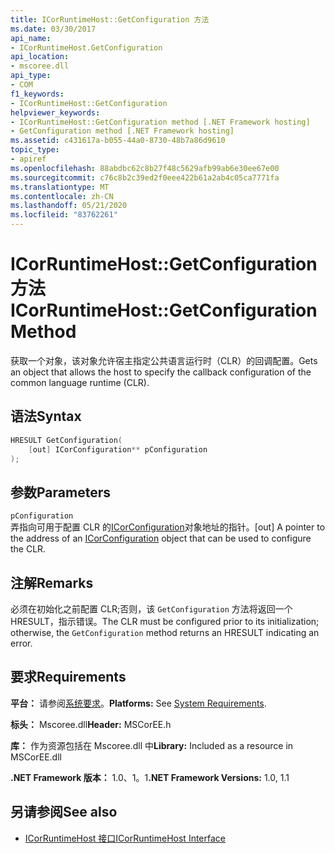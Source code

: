 ```yaml
---
title: ICorRuntimeHost::GetConfiguration 方法
ms.date: 03/30/2017
api_name:
- ICorRuntimeHost.GetConfiguration
api_location:
- mscoree.dll
api_type:
- COM
f1_keywords:
- ICorRuntimeHost::GetConfiguration
helpviewer_keywords:
- ICorRuntimeHost::GetConfiguration method [.NET Framework hosting]
- GetConfiguration method [.NET Framework hosting]
ms.assetid: c431617a-b055-44a0-8730-48b7a86d9610
topic_type:
- apiref
ms.openlocfilehash: 88abdbc62c8b27f48c5629afb99ab6e30ee67e00
ms.sourcegitcommit: c76c8b2c39ed2f0eee422b61a2ab4c05ca7771fa
ms.translationtype: MT
ms.contentlocale: zh-CN
ms.lasthandoff: 05/21/2020
ms.locfileid: "83762261"
---
```

# <a name="icorruntimehostgetconfiguration-method"></a><span data-ttu-id="49e05-102">ICorRuntimeHost::GetConfiguration 方法</span><span class="sxs-lookup"><span data-stu-id="49e05-102">ICorRuntimeHost::GetConfiguration Method</span></span>
<span data-ttu-id="49e05-103">获取一个对象，该对象允许宿主指定公共语言运行时（CLR）的回调配置。</span><span class="sxs-lookup"><span data-stu-id="49e05-103">Gets an object that allows the host to specify the callback configuration of the common language runtime (CLR).</span></span>  
  
## <a name="syntax"></a><span data-ttu-id="49e05-104">语法</span><span class="sxs-lookup"><span data-stu-id="49e05-104">Syntax</span></span>  
  
```cpp  
HRESULT GetConfiguration(  
    [out] ICorConfiguration** pConfiguration  
);  
```  
  
## <a name="parameters"></a><span data-ttu-id="49e05-105">参数</span><span class="sxs-lookup"><span data-stu-id="49e05-105">Parameters</span></span>  
 `pConfiguration`  
 <span data-ttu-id="49e05-106">弄指向可用于配置 CLR 的[ICorConfiguration](icorconfiguration-interface.md)对象地址的指针。</span><span class="sxs-lookup"><span data-stu-id="49e05-106">[out] A pointer to the address of an [ICorConfiguration](icorconfiguration-interface.md) object that can be used to configure the CLR.</span></span>  
  
## <a name="remarks"></a><span data-ttu-id="49e05-107">注解</span><span class="sxs-lookup"><span data-stu-id="49e05-107">Remarks</span></span>  
 <span data-ttu-id="49e05-108">必须在初始化之前配置 CLR;否则，该 `GetConfiguration` 方法将返回一个 HRESULT，指示错误。</span><span class="sxs-lookup"><span data-stu-id="49e05-108">The CLR must be configured prior to its initialization; otherwise, the `GetConfiguration` method returns an HRESULT indicating an error.</span></span>  
  
## <a name="requirements"></a><span data-ttu-id="49e05-109">要求</span><span class="sxs-lookup"><span data-stu-id="49e05-109">Requirements</span></span>  
 <span data-ttu-id="49e05-110">**平台：** 请参阅[系统要求](../../get-started/system-requirements.md)。</span><span class="sxs-lookup"><span data-stu-id="49e05-110">**Platforms:** See [System Requirements](../../get-started/system-requirements.md).</span></span>  
  
 <span data-ttu-id="49e05-111">**标头：** Mscoree.dll</span><span class="sxs-lookup"><span data-stu-id="49e05-111">**Header:** MSCorEE.h</span></span>  
  
 <span data-ttu-id="49e05-112">**库：** 作为资源包括在 Mscoree.dll 中</span><span class="sxs-lookup"><span data-stu-id="49e05-112">**Library:** Included as a resource in MSCorEE.dll</span></span>  
  
 <span data-ttu-id="49e05-113">**.NET Framework 版本：** 1.0、1。1</span><span class="sxs-lookup"><span data-stu-id="49e05-113">**.NET Framework Versions:** 1.0, 1.1</span></span>  
  
## <a name="see-also"></a><span data-ttu-id="49e05-114">另请参阅</span><span class="sxs-lookup"><span data-stu-id="49e05-114">See also</span></span>

- [<span data-ttu-id="49e05-115">ICorRuntimeHost 接口</span><span class="sxs-lookup"><span data-stu-id="49e05-115">ICorRuntimeHost Interface</span></span>](icorruntimehost-interface.md)

